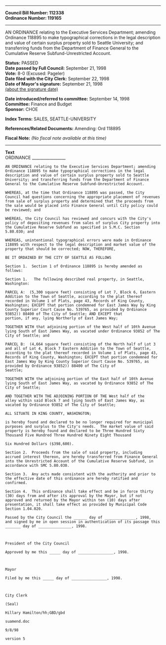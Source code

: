 * * * * *  
  
**Council Bill Number: [](#h0)[](#h2)112338**   
**Ordinance Number: 119165**  
  
* * * * *  
  
AN ORDINANCE relating to the Executive Services Department; amending Ordinance 118895 to make typographical corrections in the legal description and value of certain surplus property sold to Seattle University; and transferring funds from the Department of Finance General to the Cumulative Reserve Subfund-Unrestricted Account.  
  
**Status:** PASSED   
**Date passed by Full Council:** September 21, 1998   
**Vote:** 8-0 (Excused: Pageler)   
**Date filed with the City Clerk:** September 22, 1998   
**Date of Mayor's signature:** September 21, 1998   
[(about the signature date)](/~public/approvaldate.htm)   
  
  
**Date introduced/referred to committee:** September 14, 1998   
**Committee:** Finance and Budget   
**Sponsor:** CHOE   
  
**Index Terms:** SALES, SEATTLE-UNIVERSITY  
  
**References/Related Documents:** Amending: Ord 118895  
  
**Fiscal Note:** *(No fiscal note available at this time)*  
  
* * * * *  
  
**Text**  
    ORDINANCE _________________  
  
    AN ORDINANCE relating to the Executive Services Department; amending  
    Ordinance 118895 to make typographical corrections in the legal  
    description and value of certain surplus property sold to Seattle  
    University; and transferring funds from the Department of Finance  
    General to the Cumulative Reserve Subfund-Unrestricted Account.  
  
    WHEREAS, at the time that Ordinance 118895 was passed, the City  
    Council had questions concerning the appropriate placement of revenues  
    from sale of surplus property and determined that the proceeds from  
    the sale would be placed into Finance General until City policy could  
    be reviewed; and  
  
    WHEREAS, the City Council has reviewed and concurs with the City's  
    policy of depositing revenues from sales of surplus City property into  
    the Cumulative Reserve Subfund as specified in S.M.C. Section  
    5.80.030; and  
  
    WHEREAS, unintentional typographical errors were made in Ordinance  
    118895 with respect to the legal description and market value of the  
    property that should be corrected; NOW, THEREFORE,  
  
    BE IT ORDAINED BY THE CITY OF SEATTLE AS FOLLOWS  
  
    Section 1.  Section 1 of Ordinance 118895 is hereby amended as  
    follows:  
  
    Section 1.   The following described real property, in Seattle,  
    Washington:  
  
    PARCEL A:  (5,300 square feet) consisting of Lot 7, Block 6, Eastern  
    Addition to the Town of Seattle, according to the plat thereof  
    recorded in Volume 1 of Plats, page 43, Records of King County,  
    Washington; EXCEPT that portion condemned for East James Way by King  
    County Superior Court Cause No. 539765, as provided by Ordinance   
    93852)) 88400 of The City of Seattle; AND EXCEPT that  
    portion, if any, lying Northerly of East James Way;  
  
    TOGETHER WITH that adjoining portion of the West half of 10th Avenue  
    lying South of East James Way, as vacated under Ordinance 93852 of The  
    City of Seattle; and  
  
    PARCEL B:  (4,664 square feet) consisting of the North half of Lot 3  
    and all of Lot 4, Block 7 Eastern Addition to the Town of Seattle,  
    according to the plat thereof recorded in Volume 1 of Plats, page 43,  
    Records of King County, Washington; EXCEPT that portion condemned for  
    East James Way by King County Superior Court Cause No. 539765, as  
    provided by Ordinance 93852)) 88400 of The City of  
    Seattle;  
  
    TOGETHER WITH the adjoining portion of the East half of 10th Avenue  
    lying South of East James Way, as vacated by Ordinance 93852 of The  
    City of Seattle;  
  
    AND TOGETHER WITH THE ADJOINING PORTION OF THE West half of the  
    alley within said Block 7 and lying South of East James Way, as  
    vacated by Ordinance 93852 of The City of Seattle;  
  
    ALL SITUATE IN KING COUNTY, WASHINGTON;  
  
    is hereby found and declared to be no longer required for municipal  
    purposes and surplus to the City's needs.  The market value of said  
    property is hereby found and declared to be Three Hundred Sixty  
    Thousand Five Hundred Three Hundred Ninety Eight Thousand  
  
    Six Hundred Dollars ($398,600).  
  
    Section 2.  Proceeds from the sale of said property, including  
    accrued interest thereon, are hereby transferred from Finance General  
    into the Unrestricted Account of the Cumulative Reserve Subfund, in  
    accordance with SMC 5.80.030.  
  
    Section 3.  Any acts made consistent with the authority and prior to  
    the effective date of this ordinance are hereby ratified and  
    confirmed.  
  
    Section 4.  This ordinance shall take effect and be in force thirty  
    (30) days from and after its approval by the Mayor, but if not  
    approved and returned by the Mayor within ten (10) days after  
    presentation, it shall take effect as provided by Municipal Code  
    Section 1.04.020.  
  
    Passed by the City Council the ______ day of ______________, 1998,  
    and signed by me in open session in authentication of its passage this  
    _______ day of _______________, 1998.  
  
                  
  
    President of the City Council  
  
    Approved by me this _____ day of ________________, 1998.  
  
                  
  
    Mayor  
  
    Filed by me this _____ day of ________________, 1998.  
  
                  
  
    City Clerk  
  
    (Seal)  
  
    Hillary Hamilton/hh;GBD/gbd  
  
    suamend.doc  
  
    9/8/98  
  
    version 5  
